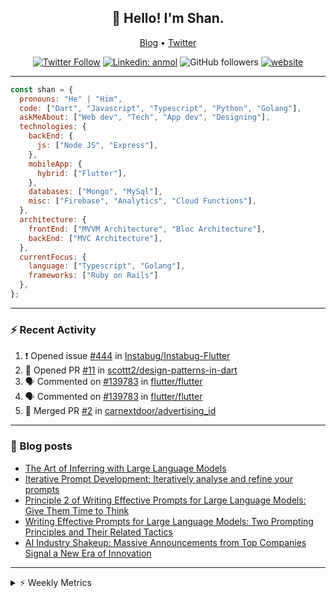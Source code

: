 <h2 align="center">👋 Hello! I'm Shan.</h2>
<p align="center">
  <a href="https://medium.com/feed/@shan-shaji">Blog</a> •
  <a href="https://twitter.com/intent/follow?screen_name=shan__shaji">Twitter</a>
</p>

<p align="center"><a href="https://twitter.com/intent/follow?screen_name=shan__shaji"><img src="https://img.shields.io/twitter/follow/shan__shaji?style=flat" alt="Twitter Follow"></a>
<a href="https://www.linkedin.com/in/shan-shaji/"><img src="https://img.shields.io/badge/shan-shaji?style=flat-square&amp;logo=Linkedin&amp;logoColor=white&amp;link=https://www.linkedin.com/in/shan-shaji/" alt="Linkedin: anmol"></a>
<img src="https://img.shields.io/github/followers/shan-shaji?label=Follow&amp;style=social" alt="GitHub followers">
<a href="http://shan-shaji.github.io/"><img src="https://img.shields.io/badge/Website-46a2f1.svg?&amp;style=flat-square&amp;logo=Google-Chrome&amp;logoColor=white&amp;link=http://shan-shaji.github.io/" alt="website"></a></p>

<hr>

```javascript
const shan = {
  pronouns: "He" | "Him",
  code: ["Dart", "Javascript", "Typescript", "Python", "Golang"],
  askMeAbout: ["Web dev", "Tech", "App dev", "Designing"],
  technologies: {
    backEnd: {
      js: ["Node JS", "Express"],
    },
    mobileApp: {
      hybrid: ["Flutter"],
    },
    databases: ["Mongo", "MySql"],
    misc: ["Firebase", "Analytics", "Cloud Functions"],
  },
  architecture: {
    frontEnd: ["MVVM Architecture", "Bloc Architecture"],
    backEnd: ["MVC Architecture"],
  },
  currentFocus: {
    language: ["Typescript", "Golang"],
    frameworks: ["Ruby on Rails"]
  },
};
```

---

### ⚡ Recent Activity

<!--START_SECTION:activity-->
1. ❗ Opened issue [#444](https://github.com/Instabug/Instabug-Flutter/issues/444) in [Instabug/Instabug-Flutter](https://github.com/Instabug/Instabug-Flutter)
2. 💪 Opened PR [#11](https://github.com/scottt2/design-patterns-in-dart/pull/11) in [scottt2/design-patterns-in-dart](https://github.com/scottt2/design-patterns-in-dart)
3. 🗣 Commented on [#139783](https://github.com/flutter/flutter/issues/139783#issuecomment-1912519530) in [flutter/flutter](https://github.com/flutter/flutter)
4. 🗣 Commented on [#139783](https://github.com/flutter/flutter/issues/139783#issuecomment-1908793600) in [flutter/flutter](https://github.com/flutter/flutter)
5. 🎉 Merged PR [#2](https://github.com/carnextdoor/advertising_id/pull/2) in [carnextdoor/advertising_id](https://github.com/carnextdoor/advertising_id)
<!--END_SECTION:activity-->

---

### 📕 Blog posts

<!-- BLOG-POST-LIST:START -->
- [The Art of Inferring with Large Language Models](https://dev.to/arkroot/the-art-of-inferring-with-large-language-models-243m)
- [Iterative Prompt Development: Iteratively analyse and refine your prompts](https://dev.to/arkroot/iterative-prompt-development-iteratively-analyse-and-refine-your-prompts-3ibl)
- [Principle 2 of Writing Effective Prompts for Large Language Models: Give Them Time to Think](https://dev.to/arkroot/principle-2-of-writing-effective-prompts-for-large-language-models-give-them-time-to-think-25j3)
- [Writing Effective Prompts for Large Language Models: Two Prompting Principles and Their Related Tactics](https://dev.to/arkroot/writing-effective-prompts-for-large-language-models-two-prompting-principles-and-their-related-tactics-151a)
- [AI Industry Shakeup: Massive Announcements from Top Companies Signal a New Era of Innovation](https://dev.to/shanshaji/ai-industry-shakeup-massive-announcements-from-top-companies-signal-a-new-era-of-innovation-pj7)
<!-- BLOG-POST-LIST:END -->

<hr>
<details>
    <summary>⚡ Weekly Metrics</summary>
    <p>
    
<!--START_SECTION:waka-->
![Code Time](http://img.shields.io/badge/Code%20Time-2%2C786%20hrs%2024%20mins-blue)

![Profile Views](http://img.shields.io/badge/Profile%20Views-15-blue)

**🐱 My GitHub Data** 

> 📦 ? Used in GitHub's Storage 
 > 
> 💼 Opted to Hire
 > 
> 📜 101 Public Repositories 
 > 
> 🔑 0 Private Repositories 
 > 
**I'm an Early 🐤** 

```text
🌞 Morning                10166 commits       █████░░░░░░░░░░░░░░░░░░░░   18.44 % 
🌆 Daytime                17615 commits       ████████░░░░░░░░░░░░░░░░░   31.95 % 
🌃 Evening                20331 commits       █████████░░░░░░░░░░░░░░░░   36.88 % 
🌙 Night                  7015 commits        ███░░░░░░░░░░░░░░░░░░░░░░   12.73 % 
```
📅 **I'm Most Productive on Friday** 

```text
Monday                   10060 commits       █████░░░░░░░░░░░░░░░░░░░░   18.25 % 
Tuesday                  9726 commits        ████░░░░░░░░░░░░░░░░░░░░░   17.64 % 
Wednesday                7352 commits        ███░░░░░░░░░░░░░░░░░░░░░░   13.34 % 
Thursday                 9850 commits        ████░░░░░░░░░░░░░░░░░░░░░   17.87 % 
Friday                   10584 commits       █████░░░░░░░░░░░░░░░░░░░░   19.20 % 
Saturday                 3844 commits        ██░░░░░░░░░░░░░░░░░░░░░░░   06.97 % 
Sunday                   3711 commits        ██░░░░░░░░░░░░░░░░░░░░░░░   06.73 % 
```


📊 **This Week I Spent My Time On** 

```text
🕑︎ Time Zone: Asia/Kolkata

💬 Programming Languages: 
Dart                     46 mins             ████████░░░░░░░░░░░░░░░░░   30.98 % 
TypeScript               40 mins             ███████░░░░░░░░░░░░░░░░░░   27.40 % 
Ruby                     29 mins             █████░░░░░░░░░░░░░░░░░░░░   19.59 % 
YAML                     19 mins             ███░░░░░░░░░░░░░░░░░░░░░░   13.17 % 
Other                    5 mins              █░░░░░░░░░░░░░░░░░░░░░░░░   03.46 % 

🔥 Editors: 
VS Code                  2 hrs 29 mins       █████████████████████████   100.00 % 

🐱‍💻 Projects: 
vertical_calendar        1 hr 4 mins         ███████████░░░░░░░░░░░░░░   43.15 % 
homeday-functions        44 mins             ███████░░░░░░░░░░░░░░░░░░   29.90 % 
turbo                    22 mins             ████░░░░░░░░░░░░░░░░░░░░░   15.40 % 
ruby-blog                7 mins              █░░░░░░░░░░░░░░░░░░░░░░░░   04.96 % 
node-docker              5 mins              █░░░░░░░░░░░░░░░░░░░░░░░░   03.73 % 

💻 Operating System: 
Mac                      2 hrs 29 mins       █████████████████████████   100.00 % 
```

**I Mostly Code in Dart** 

```text
Dart                     44 repos            ██████████░░░░░░░░░░░░░░░   39.64 % 
Python                   6 repos             █░░░░░░░░░░░░░░░░░░░░░░░░   05.41 % 
C++                      4 repos             █░░░░░░░░░░░░░░░░░░░░░░░░   03.60 % 
Dockerfile               1 repo              ░░░░░░░░░░░░░░░░░░░░░░░░░   00.90 % 
Swift                    1 repo              ░░░░░░░░░░░░░░░░░░░░░░░░░   00.90 % 
```




 Last Updated on 10/04/2024 19:12:31 UTC
<!--END_SECTION:waka-->

</p>
 </details>
